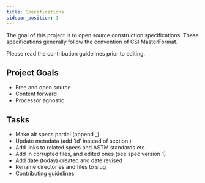 ```yaml
---
title: Specifications
sidebar_position: 1
---
```


The goal of this project is to open source construction specifications. These specifications generally follow the convention of CSI MasterFormat.

Please read the contribution guidelines prior to editing.
  
##  Project Goals 

- Free and open source
- Content forward
- Processor agnostic

## Tasks

- Make alt specs partial (append _)
- Update metadata (add 'id' instead of section )
- Add links to related specs and ASTM standards etc.
- Add in corrupted files, and edited ones (see spec version 1)
- Add date (today) created and date revised
- Rename directories and files to slug
- Contributing guidelines
